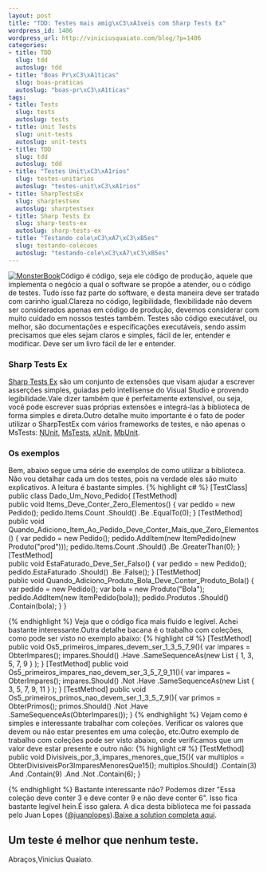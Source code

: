 ```yaml
--- 
layout: post
title: "TDD: Testes mais amig\xC3\xA1veis com Sharp Tests Ex"
wordpress_id: 1406
wordpress_url: http://viniciusquaiato.com/blog/?p=1406
categories: 
- title: TDD
  slug: tdd
  autoslug: tdd
- title: "Boas Pr\xC3\xA1ticas"
  slug: boas-praticas
  autoslug: "boas-pr\xC3\xA1ticas"
tags: 
- title: Tests
  slug: tests
  autoslug: tests
- title: Unit Tests
  slug: unit-tests
  autoslug: unit-tests
- title: TDD
  slug: tdd
  autoslug: tdd
- title: "Testes Unit\xC3\xA1rios"
  slug: testes-unitarios
  autoslug: "testes-unit\xC3\xA1rios"
- title: SharpTestsEx
  slug: sharptestsex
  autoslug: sharptestsex
- title: Sharp Tests Ex
  slug: sharp-tests-ex
  autoslug: sharp-tests-ex
- title: "Testando cole\xC3\xA7\xC3\xB5es"
  slug: testando-colecoes
  autoslug: "testando-cole\xC3\xA7\xC3\xB5es"
---
```

[![](http://viniciusquaiato.com/blog/wp-content/uploads/2010/07/MonsterBook.jpg "MonsterBook")](http://viniciusquaiato.com/blog/wp-content/uploads/2010/07/MonsterBook.jpg)Código é código, seja ele código de produção, aquele que implementa o negócio a qual o software se propõe a atender, ou o código de testes. Tudo isso faz parte do software, e desta maneira deve ser tratado com carinho igual.Clareza no código, legibilidade, flexibilidade não devem ser considerados apenas em código de produção, devemos considerar com muito cuidado em nossos testes também. Testes são código executável, ou melhor, são documentações e especificações executáveis, sendo assim precisamos que eles sejam claros e simples, fácil de ler, entender e modificar. Deve ser um livro fácil de ler e entender.

### Sharp Tests Ex
[Sharp Tests Ex](http://sharptestex.codeplex.com/) são um conjunto de extensões que visam ajudar a escrever asserções simples, guiadas pelo intellisense do Visual Studio e provendo legibilidade.Vale dizer também que é perfeitamente extensível, ou seja, você pode escrever suas próprias extensões e integrá-las à biblioteca de forma simples e direta.Outro detalhe muito importante é o fato de poder utilizar o SharpTestEx com vários frameworks de testes, e não apenas o MsTests: [NUnit](http://www.nunit.org/), [MsTests](http://msdn.microsoft.com/en-us/library/ms243147(VS.80).aspx), [xUnit](http://xunit.codeplex.com/), [MbUnit](http://www.mbunit.com/).

### Os exemplos
Bem, abaixo segue uma série de exemplos de como utilizar a biblioteca. Não vou detalhar cada um dos testes, pois na verdade eles são muito explicativos. A leitura é bastante simples.
{% highlight c# %}
[TestClass]
public class Dado_Um_Novo_Pedido{    [TestMethod]    
public void Items_Deve_Conter_Zero_Elementos()    {
var pedido = new Pedido();
    pedido.Items.Count            .Should()            .Be            .EqualTo(0);
    }
    [TestMethod]    
public void Quando_Adiciono_Item_Ao_Pedido_Deve_Conter_Mais_que_Zero_Elementos()    {
var pedido = new Pedido();
    pedido.AddItem(new ItemPedido(new Produto("prod")));
    pedido.Items.Count            .Should()            .Be            .GreaterThan(0);
    }
    [TestMethod]    
public void EstaFaturado_Deve_Ser_Falso()    {
var pedido = new Pedido();
    pedido.EstaFaturado            .Should()            .Be            .False();
    }
    [TestMethod]    
public void Quando_Adiciono_Produto_Bola_Deve_Conter_Produto_Bola()    {
var pedido = new Pedido();
var bola = new Produto("Bola");
    pedido.AddItem(new ItemPedido(bola));
    pedido.Produtos            .Should()            .Contain(bola);
    }
}

{% endhighlight %}
Veja que o código fica mais fluido e legível. Achei bastante interessante.Outra detalhe bacana é o trabalho com coleções, como pode ser visto no exemplo abaixo:
{% highlight c# %}
[TestMethod]
public void Os5_primeiros_impares_devem_ser_1_3_5_7_9(){
var impares = ObterImpares();
    impares.Should()        .Have        .SameSequenceAs(new List<int> { 1, 3, 5, 7, 9 }
);
    }
[TestMethod]
public void Os5_primeiros_impares_nao_devem_ser_3_5_7_9_11(){
var impares = ObterImpares();
    impares.Should()        .Not        .Have        .SameSequenceAs(new List<int> { 3, 5, 7, 9, 11 }
);
    }
[TestMethod]
public void Os5_primeiros_primos_nao_devem_ser_1_3_5_7_9(){
var primos = ObterPrimos();
    primos.Should()        .Not        .Have        .SameSequenceAs(ObterImpares());
    }
</int></int>
{% endhighlight %}
Vejam como é simples e interessante trabalhar com coleções. Verificar os valores que devem ou não estar presentes em uma coleção, etc.Outro exemplo de trabalho com coleções pode ser visto abaixo, onde verificamos que um valor deve estar presente e outro não:
{% highlight c# %}
[TestMethod]
public void Divisiveis_por_3_impares_menores_que_15(){
var multiplos = ObterDivisiveisPor3ImparesMenoresQue15();
    multiplos.Should()        .Contain(3)        .And        .Contain(9)        .And        .Not        .Contain(6);
    }

{% endhighlight %}
Bastante interessante não? Podemos dizer "Essa coleção deve conter 3 e deve conter 9 e não deve conter 6". Isso fica bastante legível hein.É isso galera. A dica desta biblioteca me foi passada pelo Juan Lopes ([@juanplopes](http://twitter.com/juanplopes)).[Baixe a solution completa aqui](http://viniciusquaiato.com/files/codesamples/TDD/TDDWithSharpTestsEx.zip).

## Um teste é melhor que nenhum teste.
Abraços,Vinicius Quaiato.
